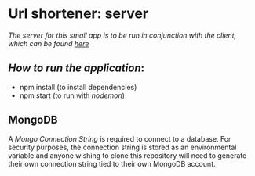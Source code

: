 # Url shortener: server


_The server for this small app is to be run in conjunction with the client, which can be found [here](https://www.github.com/tamjankowska/url-client/)_

## _How to run the application_:

- npm install (to install dependencies)
- npm start (to run with _nodemon_)

## MongoDB ##

A _Mongo Connection String_ is required to connect to a database. For security purposes, the connection string is stored as an environmental variable and anyone wishing to clone this repository will need to generate their own connection string tied to their own MongoDB account.

